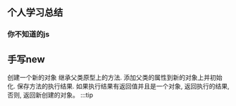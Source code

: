 ## 个人学习总结

### 你不知道的js

## 手写new 
创建一个新的对象
继承父类原型上的方法.
添加父类的属性到新的对象上并初始化. 保存方法的执行结果.
如果执行结果有返回值并且是一个对象, 返回执行的结果, 否则, 返回新创建的对象。
:::tip <script>
```js
const a = 1;
</script>
```